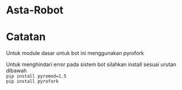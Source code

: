 # Asta-Robot


# Catatan
Untuk module dasar untuk bot ini menggunakan pyrofork  
  
Untuk menghindari error pada sistem bot silahkan install sesuai urutan dibawah  
``pip install pyromod=1.5``  
``pip install pyrofork``
